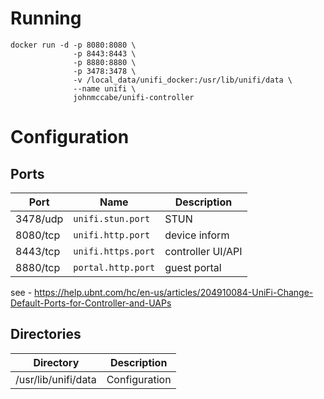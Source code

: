 # Running
```
docker run -d -p 8080:8080 \
              -p 8443:8443 \
              -p 8880:8880 \
              -p 3478:3478 \
              -v /local_data/unifi_docker:/usr/lib/unifi/data \
              --name unifi \
              johnmccabe/unifi-controller
```

# Configuration
## Ports
| Port | Name | Description |
| ---- | ---- | ----------- |
| 3478/udp | `unifi.stun.port`| STUN |
| 8080/tcp | `unifi.http.port`| device inform |
| 8443/tcp | `unifi.https.port`| controller UI/API |
| 8880/tcp | `portal.http.port`| guest portal |

see - https://help.ubnt.com/hc/en-us/articles/204910084-UniFi-Change-Default-Ports-for-Controller-and-UAPs

## Directories
| Directory | Description |
| --------- | ----------- |
| /usr/lib/unifi/data | Configuration |
